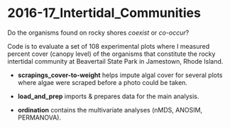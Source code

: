 # 2016-17_Intertidal_Communities
Do the organisms found on rocky shores *coexist* or *co-occur*?

Code is to evaluate a set of 108 experimental plots where I measured percent cover (canopy level)
of the organisms that constitute the rocky intertidal community at Beavertail State Park in Jamestown, Rhode Island.

* **scrapings_cover-to-weight** helps impute algal cover for several plots where algae were scraped before a photo could be taken.

* **load_and_prep** imports & prepares data for the main analysis.

* **ordination** contains the multivariate analyses (nMDS, ANOSIM, PERMANOVA).
